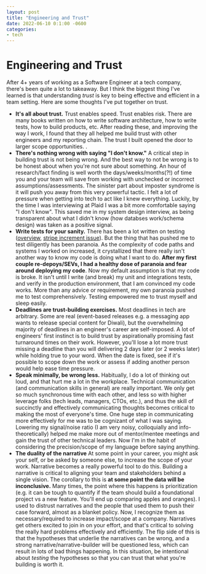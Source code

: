 ```yaml
---
layout: post
title: "Engineering and Trust"
date: 2022-06-10 0:1:00 -0600
categories:
- tech
---
```


# Engineering and Trust
After 4+ years of working as a Software Engineer at a tech company, there's been quite a lot to takeaway. But I think the biggest thing I've learned is that understanding _trust_ is key to being effective and efficient in a team setting. Here are some thoughts I've put together on trust. 

* **It's all about trust.** Trust enables speed. Trust enables risk. There are many books written on how to write software architecture, how to write tests, how to build products, etc. After reading these, and improving the way I work, I found that they all helped me build trust with other engineers and my reporting chain. The trust I built opened the door to larger scope opportunities. .
* **There's nothing wrong with saying "I don't know."** A critical step in building trust is not being wrong. And the best way to not be wrong is to be honest about when you're not sure about something. An hour of research/fact finding is well worth the days/weeks/months(?!) of time you and your team will save from working with unchecked or incorrect assumptions/assessments. The sinister part about imposter syndrome is it will push you away from this very powerful tactic. I felt a lot of pressure when getting into tech to act like I knew everything. Luckily, by the time I was interviewing at Plaid I was a bit more comfortable saying "I don't know". This saved me in my system design interview, as being transparent about what I didn't know (how databses work/schema design) was taken as a positive signal. 
* **Write tests for your sanity.** There has been a lot written on testing ([overview](https://www.atlassian.com/continuous-delivery/software-testing/types-of-software-testing), [stripe increment issue](https://increment.com/testing/)). But the thing that has pushed me to test diligently has been paranoia. As the complexity of code paths and systems I worked on increased, it crystallized that there really isn't another way to know my code is doing what I want to do. **After my first couple re-depoys/SEVs, I had a healthy dose of paranoia and fear around deploying my code**. Now my default assumption is that my code is broke. It isn't until I write (and break) my unit and integrations tests, and verify in the production environment, that I am convinced my code works. More than any advice or requirement, my own paranoia pushed me to test comprehensively. Testing empowered me to trust myself and sleep easily.
* **Deadlines are trust-building exercises.** Most deadlines in tech are arbitrary. Some are real (event-based releases e.g. a messaging app wants to release special content for Diwali), but the overwhelming majority of deadlines in an engineer's career are self-imposed. A lot of engineers' first instinct is to build trust by aspirationally promising fast turnaround times on their work. However, you'll lose a lot more trust missing a deadline than you will delivering 2 days later (or 2 weeks later) while holding true to your word. When the date is fixed, see if it's possible to scope down the work or assess if adding another person would help ease time pressure.
* **Speak minimally, be wrong less.** Habitually, I do a lot of thinking out loud, and that hurt me a lot in the workplace. Technical communication (and communication skills in general) are really important. We only get so much synchronous time with each other, and less so with higher leverage folks (tech leads, managers, CTOs, etc.), and thus the skill of succinctly and effectively communicating thoughts becomes critical to making the most of everyone's time. One huge step in communicating more effectively for me was to be cognizant of what I was saying. Lowering my signal/noise ratio (I am very noisy, colloquially and info-theoretically) helped me make more out of mentor/mentee meetings and gain the trust of other technical leaders. Now I'm in the habit of considering the precision/scope of my language before saying anything. 
* **The duality of the narrative** At some point in your career, you might ask your self, or be asked by someone else, to increase the scope of your work. Narrative becomes a really powerful tool to do this. Building a narrative is critical to aligning your team and stakeholders behind a single vision. The corollary to this is **at some point the data will be inconclusive.** Many times, the point where this happens is prioritization (e.g. it can be tough to quantify if the team should build a foundational project vs a new feature. You'll end up comparing apples and oranges). I used to distrust narratives and the people that used them to push their case forward, almost as a blanket policy. Now, I recognize them as necessary/required to increase impact/scope at a company. Narratives get others excited to join in on your effort, and that's critical to solving the really hard problems effectively and efficiently. The flip side of this is that the hypotheses that underlie the narratives can be wrong, and a strong narrative/narrative-builder will be questioned less, which can result in lots of bad things happening. In this situation, be intentional about _testing_ the hypotheses so that you can trust that what you're building is worth it.  

